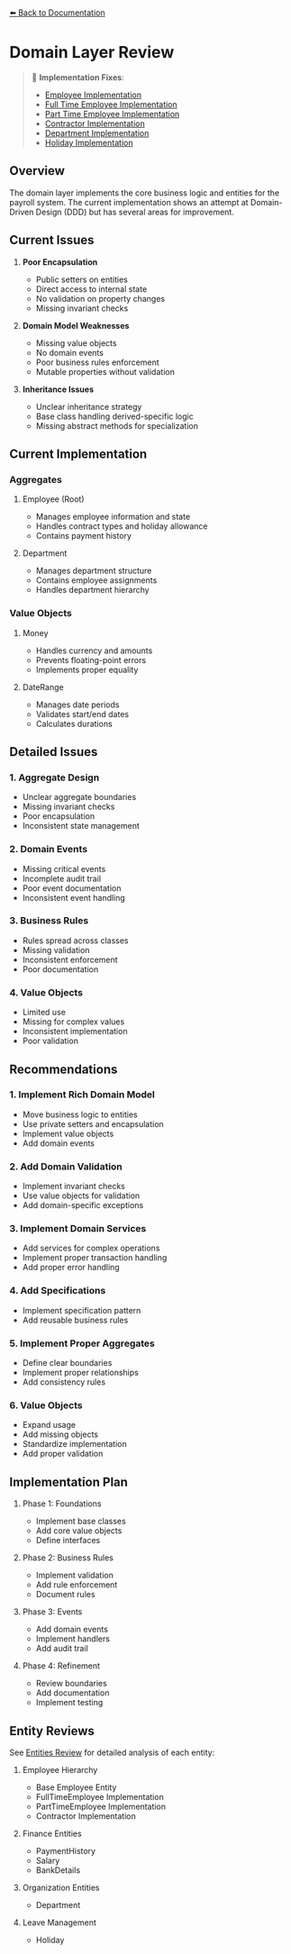 [⬅️ Back to Documentation](../README.md)

# Domain Layer Review

> 🔧 **Implementation Fixes**:
> - [Employee Implementation](../implementations/employee/employee-implementations.md)
> - [Full Time Employee Implementation](../implementations/employee/full-time-employee-implementations.md)
> - [Part Time Employee Implementation](../implementations/employee/part-time-employee-implementations.md)
> - [Contractor Implementation](../implementations/employee/contractor-implementations.md)
> - [Department Implementation](../implementations/department/department-implementations.md)
> - [Holiday Implementation](../implementations/leave/holiday-implementations.md)

## Overview
The domain layer implements the core business logic and entities for the payroll system. The current implementation shows an attempt at Domain-Driven Design (DDD) but has several areas for improvement.

## Current Issues

1. **Poor Encapsulation**
   - Public setters on entities
   - Direct access to internal state
   - No validation on property changes
   - Missing invariant checks

2. **Domain Model Weaknesses**
   - Missing value objects
   - No domain events
   - Poor business rules enforcement
   - Mutable properties without validation

3. **Inheritance Issues**
   - Unclear inheritance strategy
   - Base class handling derived-specific logic
   - Missing abstract methods for specialization

## Current Implementation

### Aggregates
1. Employee (Root)
   - Manages employee information and state
   - Handles contract types and holiday allowance
   - Contains payment history

2. Department
   - Manages department structure
   - Contains employee assignments
   - Handles department hierarchy

### Value Objects
1. Money
   - Handles currency and amounts
   - Prevents floating-point errors
   - Implements proper equality

2. DateRange
   - Manages date periods
   - Validates start/end dates
   - Calculates durations

## Detailed Issues

### 1. Aggregate Design
- Unclear aggregate boundaries
- Missing invariant checks
- Poor encapsulation
- Inconsistent state management

### 2. Domain Events
- Missing critical events
- Incomplete audit trail
- Poor event documentation
- Inconsistent event handling

### 3. Business Rules
- Rules spread across classes
- Missing validation
- Inconsistent enforcement
- Poor documentation

### 4. Value Objects
- Limited use
- Missing for complex values
- Inconsistent implementation
- Poor validation

## Recommendations

### 1. Implement Rich Domain Model
   - Move business logic to entities
   - Use private setters and encapsulation
   - Implement value objects
   - Add domain events

### 2. Add Domain Validation
   - Implement invariant checks
   - Use value objects for validation
   - Add domain-specific exceptions

### 3. Implement Domain Services
   - Add services for complex operations
   - Implement proper transaction handling
   - Add proper error handling

### 4. Add Specifications
   - Implement specification pattern
   - Add reusable business rules

### 5. Implement Proper Aggregates
   - Define clear boundaries
   - Implement proper relationships
   - Add consistency rules

### 6. Value Objects
   - Expand usage
   - Add missing objects
   - Standardize implementation
   - Add proper validation

## Implementation Plan

1. Phase 1: Foundations
   - Implement base classes
   - Add core value objects
   - Define interfaces

2. Phase 2: Business Rules
   - Implement validation
   - Add rule enforcement
   - Document rules

3. Phase 3: Events
   - Add domain events
   - Implement handlers
   - Add audit trail

4. Phase 4: Refinement
   - Review boundaries
   - Add documentation
   - Implement testing

## Entity Reviews

See [Entities Review](../entities-review.md) for detailed analysis of each entity:

1. Employee Hierarchy
   - Base Employee Entity
   - FullTimeEmployee Implementation
   - PartTimeEmployee Implementation
   - Contractor Implementation

2. Finance Entities
   - PaymentHistory
   - Salary
   - BankDetails

3. Organization Entities
   - Department

4. Leave Management
   - Holiday